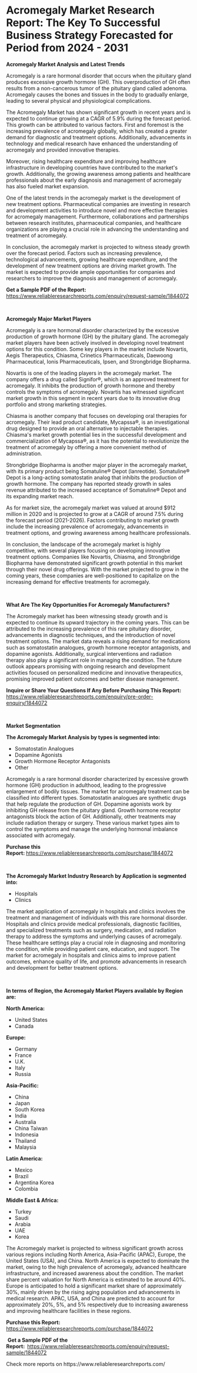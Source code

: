 <p><h1>Acromegaly Market Research Report: The Key To Successful Business Strategy Forecasted for Period from 2024 - 2031</h1></p><p><strong>Acromegaly Market Analysis and Latest Trends</strong></p>
<p><p>Acromegaly is a rare hormonal disorder that occurs when the pituitary gland produces excessive growth hormone (GH). This overproduction of GH often results from a non-cancerous tumor of the pituitary gland called adenoma. Acromegaly causes the bones and tissues in the body to gradually enlarge, leading to several physical and physiological complications.</p><p>The Acromegaly Market has shown significant growth in recent years and is expected to continue growing at a CAGR of 5.9% during the forecast period. This growth can be attributed to various factors. First and foremost is the increasing prevalence of acromegaly globally, which has created a greater demand for diagnostic and treatment options. Additionally, advancements in technology and medical research have enhanced the understanding of acromegaly and provided innovative therapies.</p><p>Moreover, rising healthcare expenditure and improving healthcare infrastructure in developing countries have contributed to the market's growth. Additionally, the growing awareness among patients and healthcare professionals about the early diagnosis and management of acromegaly has also fueled market expansion.</p><p>One of the latest trends in the acromegaly market is the development of new treatment options. Pharmaceutical companies are investing in research and development activities to introduce novel and more effective therapies for acromegaly management. Furthermore, collaborations and partnerships between research institutes, pharmaceutical companies, and healthcare organizations are playing a crucial role in advancing the understanding and treatment of acromegaly.</p><p>In conclusion, the acromegaly market is projected to witness steady growth over the forecast period. Factors such as increasing prevalence, technological advancements, growing healthcare expenditure, and the development of new treatment options are driving market growth. The market is expected to provide ample opportunities for companies and researchers to improve the diagnosis and management of acromegaly.</p></p>
<p><strong>Get a Sample PDF of the Report:&nbsp;</strong> <a href="https://www.reliableresearchreports.com/enquiry/request-sample/1844072">https://www.reliableresearchreports.com/enquiry/request-sample/1844072</a></p>
<p>&nbsp;</p>
<p><strong>Acromegaly Major Market Players</strong></p>
<p><p>Acromegaly is a rare hormonal disorder characterized by the excessive production of growth hormone (GH) by the pituitary gland. The acromegaly market players have been actively involved in developing novel treatment options for this condition. Some key players in the market include Novartis, Aegis Therapeutics, Chiasma, Crinetics Pharmaceuticals, Daewoong Pharmaceutical, Ionis Pharmaceuticals, Ipsen, and Strongbridge Biopharma.</p><p>Novartis is one of the leading players in the acromegaly market. The company offers a drug called Signifor®, which is an approved treatment for acromegaly. It inhibits the production of growth hormone and thereby controls the symptoms of acromegaly. Novartis has witnessed significant market growth in this segment in recent years due to its innovative drug portfolio and strong marketing strategies.</p><p>Chiasma is another company that focuses on developing oral therapies for acromegaly. Their lead product candidate, Mycapssa®, is an investigational drug designed to provide an oral alternative to injectable therapies. Chiasma's market growth potential lies in the successful development and commercialization of Mycapssa®, as it has the potential to revolutionize the treatment of acromegaly by offering a more convenient method of administration.</p><p>Strongbridge Biopharma is another major player in the acromegaly market, with its primary product being Somatuline® Depot (lanreotide). Somatuline® Depot is a long-acting somatostatin analog that inhibits the production of growth hormone. The company has reported steady growth in sales revenue attributed to the increased acceptance of Somatuline® Depot and its expanding market reach.</p><p>As for market size, the acromegaly market was valued at around $912 million in 2020 and is projected to grow at a CAGR of around 7.5% during the forecast period (2021-2026). Factors contributing to market growth include the increasing prevalence of acromegaly, advancements in treatment options, and growing awareness among healthcare professionals.</p><p>In conclusion, the landscape of the acromegaly market is highly competitive, with several players focusing on developing innovative treatment options. Companies like Novartis, Chiasma, and Strongbridge Biopharma have demonstrated significant growth potential in this market through their novel drug offerings. With the market projected to grow in the coming years, these companies are well-positioned to capitalize on the increasing demand for effective treatments for acromegaly.</p></p>
<p>&nbsp;</p>
<p><strong>What Are The Key Opportunities For Acromegaly Manufacturers?</strong></p>
<p><p>The Acromegaly market has been witnessing steady growth and is expected to continue its upward trajectory in the coming years. This can be attributed to the increasing prevalence of this rare pituitary disorder, advancements in diagnostic techniques, and the introduction of novel treatment options. The market data reveals a rising demand for medications such as somatostatin analogues, growth hormone receptor antagonists, and dopamine agonists. Additionally, surgical interventions and radiation therapy also play a significant role in managing the condition. The future outlook appears promising with ongoing research and development activities focused on personalized medicine and innovative therapeutics, promising improved patient outcomes and better disease management.</p></p>
<p><strong>Inquire or Share Your Questions If Any Before Purchasing This Report:</strong> <a href="https://www.reliableresearchreports.com/enquiry/pre-order-enquiry/1844072">https://www.reliableresearchreports.com/enquiry/pre-order-enquiry/1844072</a></p>
<p>&nbsp;</p>
<p><strong>Market Segmentation</strong></p>
<p><strong>The Acromegaly Market Analysis by types is segmented into:</strong></p>
<p><ul><li>Somatostatin Analogues</li><li>Dopamine Agonists</li><li>Growth Hormone Receptor Antagonists</li><li>Other</li></ul></p>
<p><p>Acromegaly is a rare hormonal disorder characterized by excessive growth hormone (GH) production in adulthood, leading to the progressive enlargement of bodily tissues. The market for acromegaly treatment can be classified into different types. Somatostatin analogues are synthetic drugs that help regulate the production of GH. Dopamine agonists work by inhibiting GH release from the pituitary gland. Growth hormone receptor antagonists block the action of GH. Additionally, other treatments may include radiation therapy or surgery. These various market types aim to control the symptoms and manage the underlying hormonal imbalance associated with acromegaly.</p></p>
<p><strong>Purchase this Report:&nbsp;</strong><a href="https://www.reliableresearchreports.com/purchase/1844072">https://www.reliableresearchreports.com/purchase/1844072</a></p>
<p>&nbsp;</p>
<p><strong>The Acromegaly Market Industry Research by Application is segmented into:</strong></p>
<p><ul><li>Hospitals</li><li>Clinics</li></ul></p>
<p><p>The market application of acromegaly in hospitals and clinics involves the treatment and management of individuals with this rare hormonal disorder. Hospitals and clinics provide medical professionals, diagnostic facilities, and specialized treatments such as surgery, medication, and radiation therapy to address the symptoms and underlying causes of acromegaly. These healthcare settings play a crucial role in diagnosing and monitoring the condition, while providing patient care, education, and support. The market for acromegaly in hospitals and clinics aims to improve patient outcomes, enhance quality of life, and promote advancements in research and development for better treatment options.</p></p>
<p>&nbsp;</p>
<p><strong>In terms of Region, the Acromegaly Market Players available by Region are:</strong></p>
<p>
    <p> <strong> North America: </strong>
        <ul>
            <li>United States</li>
            <li>Canada</li>
        </ul>
        </p> 
    <p> <strong> Europe: </strong>
        <ul>
            <li>Germany</li>
            <li>France</li>
            <li>U.K.</li>
            <li>Italy</li>
            <li>Russia</li>
        </ul>
        </p> 
    <p> <strong> Asia-Pacific: </strong>
        <ul>
            <li>China</li>
            <li>Japan</li>
            <li>South Korea</li>
            <li>India</li>
            <li>Australia</li>
            <li>China Taiwan</li>
            <li>Indonesia</li>
            <li>Thailand</li>
            <li>Malaysia</li>
        </ul>
        </p> 
    <p> <strong> Latin America: </strong>
        <ul>
            <li>Mexico</li>
            <li>Brazil</li>
            <li>Argentina Korea</li>
            <li>Colombia</li>
        </ul>
        </p> 
    <p> <strong> Middle East & Africa: </strong>
        <ul>
            <li>Turkey</li>
            <li>Saudi</li>
            <li>Arabia</li>
            <li>UAE</li>
            <li>Korea</li>
        </ul>
    </p>
    </p>
<p><p>The Acromegaly market is projected to witness significant growth across various regions including North America, Asia-Pacific (APAC), Europe, the United States (USA), and China. North America is expected to dominate the market, owing to the high prevalence of acromegaly, advanced healthcare infrastructure, and increased awareness about the condition. The market share percent valuation for North America is estimated to be around 40%. Europe is anticipated to hold a significant market share of approximately 30%, mainly driven by the rising aging population and advancements in medical research. APAC, USA, and China are predicted to account for approximately 20%, 5%, and 5% respectively due to increasing awareness and improving healthcare facilities in these regions.</p></p>
<p><strong>Purchase this Report: </strong><a href="https://www.reliableresearchreports.com/purchase/1844072">https://www.reliableresearchreports.com/purchase/1844072</a></p>
<p>&nbsp;<strong>Get a Sample PDF of the Report:&nbsp;&nbsp;</strong><a href="https://www.reliableresearchreports.com/enquiry/request-sample/1844072">https://www.reliableresearchreports.com/enquiry/request-sample/1844072</a></p>
<p><strong></strong></p>
<p>Check more reports on https://www.reliableresearchreports.com/</p>